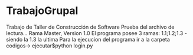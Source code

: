 # TrabajoGrupal
Trabajo de Taller de Construcción de Software
Prueba del archivo de lectura...
Rama Master, Version 1.0
El programa posee 3 ramas: 1.1;1.2;1.3 - siendo la 1.3 la ultima
Para la ejecucion del programa ir a la carpeta codigos-> ejecutar$python login.py
